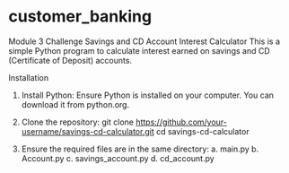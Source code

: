 # customer_banking
Module 3 Challenge
Savings and CD Account Interest Calculator
This is a simple Python program to calculate interest earned on savings and CD (Certificate of Deposit) accounts.

Installation
1. Install Python: Ensure Python is installed on your computer. You can download it from python.org.

2. Clone the repository:
    git clone https://github.com/your-username/savings-cd-calculator.git
    cd savings-cd-calculator
3. Ensure the required files are in the same directory:
   a. main.py
   b. Account.py
   c. savings_account.py
   d. cd_account.py